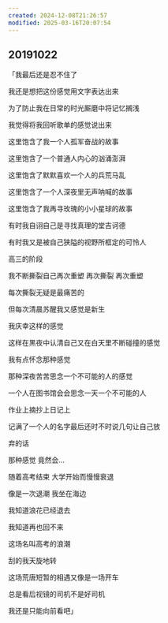 ```yaml
---
created: 2024-12-08T21:26:57
modified: 2025-03-16T20:07:54
---
```


## 20191022

「我最后还是忍不住了

我还是想把这份感觉用文字表达出来

为了防止我在日常的时光厮磨中将记忆搁浅

我觉得将我回听歌单的感觉说出来

这里饱含了我一个人孤军奋战的故事

这里饱含了一个普通人内心的汹涌澎湃

这里饱含了默默喜欢一个人的兵荒马乱

这里饱含了一个人深夜里无声呐喊的故事

这里饱含了我再寻玫瑰的小小星球的故事

有时我自诩自己是寻找真理的堂吉诃德

有时我又是被自己狭隘的视野所框定的可怜人

高三的阶段

我不断撕裂自己再次重塑 再次撕裂 再次重塑

每次撕裂无疑是最痛苦的

但每次清晨苏醒我又感觉是新生

我庆幸这样的感觉

这样在黑夜中认清自己又在白天里不断碰撞的感觉

我有点怀念那种感觉

那种深夜苦苦思念一个不可能的人的感觉

一个人在图书馆会会思念一天一个不可能的人

作业上摘抄上日记上

记满了一个人的名字最后还时不时说几句让自己放

弃的话

那种感觉 竟然会...

随着高考结束 大学开始而慢慢衰退

像是一次退潮 我坐在海边

我知道浪花已经退去

我知道再也回不来

这场名叫高考的浪潮

刮的我天旋地转

这场荒唐短暂的相遇又像是一场开车

总是看后视镜的司机不是好司机

我还是只能向前看吧」
